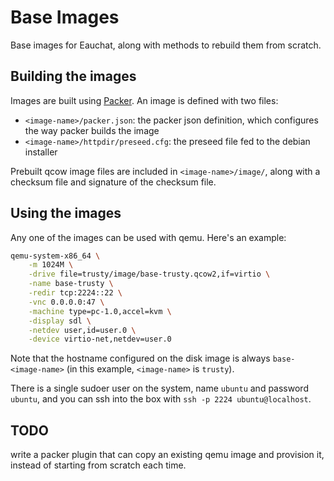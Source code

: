 Base Images
===========

Base images for Eauchat, along with methods to rebuild them from scratch.

Building the images
-------------------

Images are built using [Packer](http://www.packer.io/). An image is defined with two files:

* `<image-name>/packer.json`: the packer json definition, which configures the way packer builds the image
* `<image-name>/httpdir/preseed.cfg`: the preseed file fed to the debian installer

Prebuilt qcow image files are included in `<image-name>/image/`, along with a checksum file and signature of the checksum file.

Using the images
----------------

Any one of the images can be used with qemu. Here's an example:

```bash
qemu-system-x86_64 \
    -m 1024M \
    -drive file=trusty/image/base-trusty.qcow2,if=virtio \
    -name base-trusty \
    -redir tcp:2224::22 \
    -vnc 0.0.0.0:47 \
    -machine type=pc-1.0,accel=kvm \
    -display sdl \
    -netdev user,id=user.0 \
    -device virtio-net,netdev=user.0
```

Note that the hostname configured on the disk image is always `base-<image-name>` (in this example, `<image-name>` is `trusty`).

There is a single sudoer user on the system, name `ubuntu` and password `ubuntu`, and you can ssh into the box with `ssh -p 2224 ubuntu@localhost`.

TODO
----

write a packer plugin that can copy an existing qemu image and provision it, instead of starting from scratch each time.
